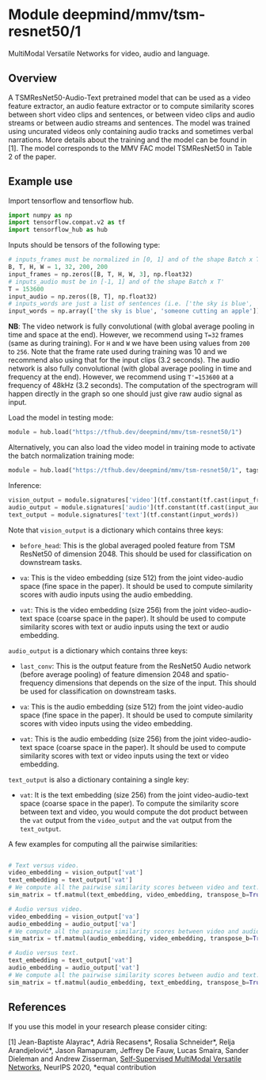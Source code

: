 # Module deepmind/mmv/tsm-resnet50/1

MultiModal Versatile Networks for video, audio and language.

<!-- asset-path: internal -->
<!-- module-type: video-audio-text -->
<!-- fine-tunable: true -->
<!-- format: hub -->
<!-- language: en -->
<!-- network-architecture: tsm-resnet50 -->

## Overview

A TSMResNet50-Audio-Text pretrained model that can be used as a video feature
extractor, an audio feature extractor or to compute similarity scores between
short video clips and sentences, or between video clips and audio streams or
between audio streams and sentences. The model was trained using uncurated
videos only containing audio tracks and sometimes verbal narrations. More
details about the training and the model can be found in [1]. The model
corresponds to the MMV FAC model TSMResNet50 in Table 2 of the paper.

## Example use

Import tensorflow and tensorflow hub.

```python
import numpy as np
import tensorflow.compat.v2 as tf
import tensorflow_hub as hub
```

Inputs should be tensors of the following type:

```python
# inputs_frames must be normalized in [0, 1] and of the shape Batch x T x H x W x 3
B, T, H, W = 1, 32, 200, 200
input_frames = np.zeros([B, T, H, W, 3], np.float32)
# inputs_audio must be in [-1, 1] and of the shape Batch x T'
T = 153600
input_audio = np.zeros([B, T], np.float32)
# inputs_words are just a list of sentences (i.e. ['the sky is blue', 'someone cutting an apple'])
input_words = np.array(['the sky is blue', 'someone cutting an apple'])
```

**NB**: The video network is fully convolutional (with global average pooling in
time and space at the end). However, we recommend using `T=32` frames (same as
during training). For `H` and `W` we have been using values from `200` to `256`.
Note that the frame rate used during training was 10 and we recommend also using
that for the input clips (3.2 seconds). The audio network is also fully
convolutional (with global average pooling in time and frequency at the end).
However, we recommend using `T'=153600` at a frequency of 48kHz (3.2 seconds).
The computation of the spectrogram will happen directly in the graph so one
should just give raw audio signal as input.

Load the model in testing mode:

```python
module = hub.load("https://tfhub.dev/deepmind/mmv/tsm-resnet50/1")
```

Alternatively, you can also load the video model in training mode to activate
the batch normalization training mode:

```python
module = hub.load("https://tfhub.dev/deepmind/mmv/tsm-resnet50/1", tags={"train"})
```

Inference:

```python
vision_output = module.signatures['video'](tf.constant(tf.cast(input_frames, dtype=tf.float32)))
audio_output = module.signatures['audio'](tf.constant(tf.cast(input_audio, dtype=tf.float32)))
text_output = module.signatures['text'](tf.constant(input_words))
```

Note that `vision_output` is a dictionary which contains three keys:

*   `before_head`: This is the global averaged pooled feature from TSM ResNet50
    of dimension 2048. This should be used for classification on downstream
    tasks.

*   `va`: This is the video embedding (size 512) from the joint video-audio
    space (fine space in the paper). It should be used to compute similarity
    scores with audio inputs using the audio embedding.

*   `vat`: This is the video embedding (size 256) from the joint
    video-audio-text space (coarse space in the paper). It should be used to
    compute similarity scores with text or audio inputs using the text or audio
    embedding.

`audio_output` is a dictionary which contains three keys:

*   `last_conv`: This is the output feature from the ResNet50 Audio network
    (before average pooling) of feature dimension 2048 and spatio-frequency
    dimensions that depends on the size of the input. This should be used for
    classification on downstream tasks.

*   `va`: This is the audio embedding (size 512) from the joint video-audio
    space (fine space in the paper). It should be used to compute similarity
    scores with video inputs using the video embedding.

*   `vat`: This is the audio embedding (size 256) from the joint
    video-audio-text space (coarse space in the paper). It should be used to
    compute similarity scores with text or video inputs using the text or video
    embedding.

`text_output` is also a dictionary containing a single key:

*   `vat`: It is the text embedding (size 256) from the joint video-audio-text
    space (coarse space in the paper). To compute the similarity score between
    text and video, you would compute the dot product between the `vat` output
    from the `video_output` and the `vat` output from the `text_output`.

A few examples for computing all the pairwise similarities:

```python

# Text versus video.
video_embedding = vision_output['vat']
text_embedding = text_output['vat']
# We compute all the pairwise similarity scores between video and text.
sim_matrix = tf.matmul(text_embedding, video_embedding, transpose_b=True)

# Audio versus video.
video_embedding = vision_output['va']
audio_embedding = audio_output['va']
# We compute all the pairwise similarity scores between video and audio.
sim_matrix = tf.matmul(audio_embedding, video_embedding, transpose_b=True)

# Audio versus text.
text_embedding = text_output['vat']
audio_embedding = audio_output['vat']
# We compute all the pairwise similarity scores between audio and text.
sim_matrix = tf.matmul(audio_embedding, text_embedding, transpose_b=True)

```

## References

If you use this model in your research please consider citing:

[1] Jean-Baptiste Alayrac\*, Adrià Recasens\*, Rosalia Schneider\*, Relja
Arandjelović\*, Jason Ramapuram, Jeffrey De Fauw, Lucas Smaira, Sander Dieleman
and Andrew Zisserman,
[Self-Supervised MultiModal Versatile Networks](https://arxiv.org/abs/2006.16228),
NeurIPS 2020, \*equal contribution

